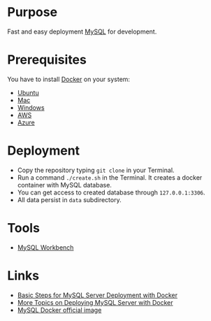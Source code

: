 # Purpose

Fast and easy deployment [MySQL](https://www.mysql.com/) for development.


# Prerequisites

You have to install [Docker](https://www.docker.com/) on your system:
- [Ubuntu](https://docs.docker.com/install/linux/docker-ce/ubuntu/)
- [Mac](https://docs.docker.com/docker-for-mac/install/)
- [Windows](https://docs.docker.com/docker-for-windows/install/)
- [AWS](https://docs.docker.com/docker-for-aws/)
- [Azure](https://docs.docker.com/docker-for-azure/)


# Deployment

- Copy the repository typing `git clone` in your Terminal.
- Run a command `./create.sh` in the Terminal. It creates a docker container with MySQL database.
- You can get access to created database through `127.0.0.1:3306`.
- All data persist in `data` subdirectory.


# Tools
- [MySQL Workbench](https://dev.mysql.com/downloads/workbench/)


# Links
- [Basic Steps for MySQL Server Deployment with Docker](https://dev.mysql.com/doc/mysql-installation-excerpt/5.5/en/docker-mysql-getting-started.html)
- [More Topics on Deploying MySQL Server with Docker](https://dev.mysql.com/doc/mysql-installation-excerpt/5.5/en/docker-mysql-more-topics.html)
- [MySQL Docker official image](https://hub.docker.com/_/mysql)